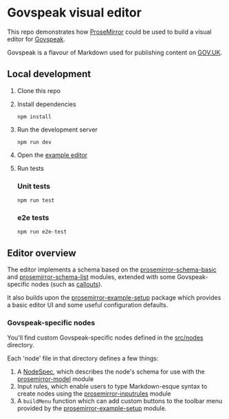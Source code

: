 # Govspeak visual editor

This repo demonstrates how [ProseMirror] could be used to build a visual editor for [Govspeak].

Govspeak is a flavour of Markdown used for publishing content on [GOV.UK].

[ProseMirror]: https://prosemirror.net
[Govspeak]: https://github.com/alphagov/govspeak
[GOV.UK]: https://www.gov.uk

## Local development

1. Clone this repo
2. Install dependencies
   ```
   npm install
   ```
3. Run the development server
   ```
   npm run dev
   ```
4. Open the [example editor](http://localhost:5173/)

5. Run tests
   ### Unit tests
   ```
   npm run test
   ```
   ### e2e tests
   ```
   npm run e2e-test
   ```
## Editor overview

The editor implements a schema based on the [prosemirror-schema-basic] and [prosemirror-schema-list] modules, extended with some Govspeak-specific nodes (such as [callouts]).

It also builds upon the [prosemirror-example-setup] package which provides a basic editor UI and some useful configuration defaults.

[prosemirror-schema-basic]: https://prosemirror.net/docs/ref/#schema-basic
[prosemirror-schema-list]: https://prosemirror.net/docs/ref/#schema-list
[callouts]: https://github.com/alphagov/govspeak#callouts
[prosemirror-example-setup]: https://prosemirror.net/examples/basic/

### Govspeak-specific nodes

You'll find custom Govspeak-specific nodes defined in the [src/nodes](src/nodes) directory.

Each 'node' file in that directory defines a few things:

1. A [NodeSpec], which describes the node's schema for use with the [prosemirror-model] module
2. Input rules, which enable users to type Markdown-esque syntax to create nodes using the [prosemirror-inputrules] module
3. A `buildMenu` function which can add custom buttons to the toolbar menu provided by the [prosemirror-example-setup] module.

[NodeSpec]: https://prosemirror.net/docs/ref/#model.NodeSpec
[prosemirror-model]: https://prosemirror.net/docs/ref/#model
[prosemirror-inputrules]: https://prosemirror.net/docs/ref/#inputrules
